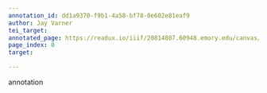 ```yaml
---
annotation_id: dd1a9370-f9b1-4a58-bf78-0e602e81eaf9
author: Jay Varner
tei_target: 
annotated_page: https://readux.io/iiif/20814807.60948.emory.edu/canvas/20814807.60948.emory.edu$1
page_index: 0
target: 

---
```

<p>annotation</p>